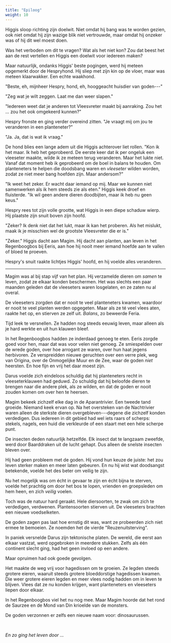 ```yaml
---
title: "Epiloog"
weight: 10
---
```


Higgis sloop richting zijn doelwit. Niet omdat hij bang was te worden gezien, ook niet omdat hij zijn wazige blik niet vertrouwde, maar omdat hij onzeker was of hij dit wel moest doen. 

Was het verboden om dit te vragen? Wat als het niet kon? Zou dat beest het aan de rest vertellen en Higgis een doelwit voor iedereen maken?

Maar natuurlijk, ondanks Higgis' beste pogingen, werd hij meteen opgemerkt door de Hespryhond. Hij sliep met zijn kin op de vloer, maar was meteen klaarwakker. Een echte waakhond. 

"Beste, eh, mijnheer Hespry, hond, eh, hooggeacht huisdier van goden---"

"Zeg wat je wilt zeggen. Laat me dan weer slapen."

"Iedereen weet dat je anderen tot Vleesvreter maakt bij aanraking. Zou het ... zou het ook omgekeerd kunnen?"

Hespry fronste en ging verder overeind zitten. "Je vraagt mij om jou te veranderen in een planteneter?"

"Ja. Ja, dat is wat ik vraag."

De hond blies een lange adem uit die Higgis achterover liet rollen. "Kon ik het maar. Ik heb het geprobeerd. De eerste keer dat ik per ongeluk een vleeseter maakte, wilde ik ze meteen terug veranderen. Maar het lukte niet. Vanaf dat moment heb ik geprobeerd om de boel in balans te houden. Om planteneters te helpen die doodsbang waren en _vleeseter_ wilden worden, zodat ze niet meer bang hoefden zijn. Maar andersom?"

"Ik weet het zeker. Er wacht daar iemand op mij. Maar we kunnen niet samenwerken als ik hem steeds zie als eten." Higgis keek droef en fluisterde. "Ik wil geen andere dieren doodbijten, maar ik heb nu geen keus."

Hespry rees tot zijn volle grootte, wat Higgis in een diepe schaduw wierp. Hij plaatste zijn snuit boven zijn hoofd.

"Zeker? Ik denk niet dat het lukt, maar ik kan het proberen. Als het mislukt, maak ik je misschien wel de grootste Vleesvreter die er is."

"Zeker." Higgis dacht aan Magim. Hij dacht aan planten, aan leven in het Regenboogbos bij Eeris, aan hoe hij nooit meer iemand hoefde aan te vallen of bloed te proeven.

Hespry's snuit raakte lichtjes Higgis' hoofd, en hij voelde alles veranderen.

___

Magim was al bij stap vijf van het plan. Hij verzamelde dieren om _samen_ te leven, zodat ze elkaar konden beschermen. Het was slechts een paar maanden geleden dat de vleeseters waren losgelaten, en ze zaten nu al overal.

De vleeseters zorgden dat er nooit te veel planteneters kwamen, waardoor er nooit te veel planten werden opgegeten. Maar als ze té veel vlees aten, raakte het op, en stierven ze zelf uit. _Balans_, zo beweerde Feria.

Tijd leek te versnellen. Ze hadden nog steeds eeuwig leven, maar alleen als je hard werkte en uit hun klauwen bleef.

In het Regenboogbos hadden ze inderdaad genoeg te eten. Eeris zorgde goed voor hen, maar dat was voor velen niet genoeg. Ze smiespelden over de wrede goden, over hoe arrogant ze waren, over hun haat jegens herbivoren. Ze verspreidden nieuwe geruchten over een verre plek, weg van Origina, over de Onmogelijke Muur en de Zee, waar de goden _niet_ heersten. En hoe fijn en vrij het daar moest zijn.

Darus voelde zich eindeloos schuldig dat hij planteneters recht in vleeseterklauwen had geduwd. Zo schuldig dat hij beloofde dieren te brengen naar die andere plek, als ze wilden, en dat de goden er nooit zouden komen om over hen te heersen.

Magim bekeek zichzelf elke dag in de Aparantrivier. Een tweede tand groeide. Niemand keek ervan op. Na het oversteken van de Nachtrivier waren alleen de sterkste dieren overgebleven---degene die zichzelf konden verdedigen. Dus iedereen in dit gebied had wel iets raars of scherps: stekels, nagels, een huid die verkleurde of een staart met een héle scherpe punt.

De insecten deden natuurlijk hetzelfde. Elk insect dat te langzaam zweefde, werd door Baarddraken uit de lucht gehapt. Dus alleen de snelste insecten bleven over.

Hij had geen probleem met de goden. Hij vond hun keuze de juiste: het zou leven sterker maken en meer laten gebeuren. En nu hij wist wat doodsangst betekende, voelde het des beter om veilig te zijn.

Nu het mogelijk was om écht in gevaar te zijn en écht bijna te sterven, voelde het prachtig om door het bos te lopen, vrienden en groepsleden om hem heen, en zich _veilig_ voelen.

Toch was de natuur hard geraakt. Hele diersoorten, te zwak om zich te verdedigen, verdwenen. Plantensoorten stierven uit. De vleeseters brachten een nieuwe voedselketen.

De goden zagen pas laat hoe ernstig dit was, want ze probeerden zich niet ermee te bemoeien. Ze noemden het de vierde "Reuzenuitsterving".

In paniek versnelde Darus zijn tektonische platen. De wereld, die eerst aan elkaar vastzat, werd opgebroken in meerdere stukken. Zelfs als één continent slecht ging, had het geen invloed op een andere.

Maar opruimen had ook goede gevolgen.

Het maakte de weg vrij voor hagedissen om te groeien. Ze legden steeds grotere eieren, waaruit steeds grotere bloeddorstige hagedissen kwamen. Die weer grotere eieren legden en meer vlees nodig hadden om in leven te blijven. Vlees dat ze nu konden krijgen, want planteneters en vleeseters liepen door elkaar.

In het Regenboogbos viel het nu nog mee. Maar Magim hoorde dat het rond de Saurzee en de Mond van Din krioelde van de monsters.

De goden verzonnen er zelfs een nieuwe naam voor: dinosaurussen.

&nbsp;

_En zo ging het leven door ..._
